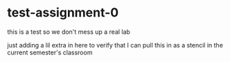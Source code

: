 # test-assignment-0
this is a test so we don't mess up a real lab

just adding a lil extra in here to verify that I can pull this in as a stencil in the current semester's classroom
